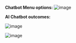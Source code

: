 **Chatbot Menu options:**
![image](https://github.com/juampa2010/Artisant-AI/assets/25010316/c90d1406-4c2d-450f-8a0a-76a9e4b7e480)

**AI Chatbot outcomes:**

![image](https://github.com/juampa2010/Artisant-AI/assets/25010316/f9acc9bd-e3bf-4d9d-89e4-d6bf4e790f27)

![image](https://github.com/juampa2010/Artisant-AI/assets/25010316/db68344d-4c40-44b7-83a7-52ae35e696a6)
